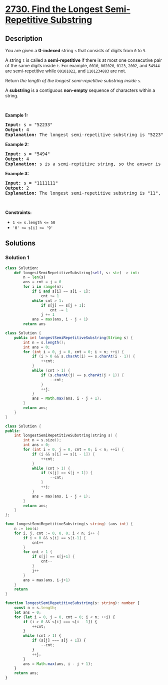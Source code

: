 # [2730. Find the Longest Semi-Repetitive Substring](https://leetcode.com/problems/find-the-longest-semi-repetitive-substring)


## Description

<p>You are given a <strong>0-indexed</strong> string <code>s</code> that consists of digits from <code>0</code> to <code>9</code>.</p>

<p>A string <code>t</code> is called a <strong>semi-repetitive</strong> if there is at most one consecutive pair of the same digits inside <code>t</code>. For example, <code>0010</code>, <code>002020</code>, <code>0123</code>, <code>2002</code>, and <code>54944</code> are semi-repetitive while&nbsp;<code>00101022</code>, and <code>1101234883</code> are not.</p>

<p>Return <em>the length of the longest semi-repetitive substring inside</em> <code>s</code>.</p>

<p>A <b>substring</b> is a contiguous <strong>non-empty</strong> sequence of characters within a string.</p>

<p>&nbsp;</p>
<p><strong class="example">Example 1:</strong></p>

<pre>
<strong>Input:</strong> s = &quot;52233&quot;
<strong>Output:</strong> 4
<strong>Explanation:</strong> The longest semi-repetitive substring is &quot;5223&quot;, which starts at i = 0 and ends at j = 3. 
</pre>

<p><strong class="example">Example 2:</strong></p>

<pre>
<strong>Input:</strong> s = &quot;5494&quot;
<strong>Output:</strong> 4
<strong>Explanation:</strong> s is a semi-reptitive string, so the answer is 4.
</pre>

<p><strong class="example">Example 3:</strong></p>

<pre>
<strong>Input:</strong> s = &quot;1111111&quot;
<strong>Output:</strong> 2
<strong>Explanation:</strong> The longest semi-repetitive substring is &quot;11&quot;, which starts at i = 0 and ends at j = 1.
</pre>

<p>&nbsp;</p>
<p><strong>Constraints:</strong></p>

<ul>
	<li><code>1 &lt;= s.length &lt;= 50</code></li>
	<li><code>&#39;0&#39; &lt;= s[i] &lt;= &#39;9&#39;</code></li>
</ul>

## Solutions

### Solution 1

<!-- tabs:start -->

```python
class Solution:
    def longestSemiRepetitiveSubstring(self, s: str) -> int:
        n = len(s)
        ans = cnt = j = 0
        for i in range(n):
            if i and s[i] == s[i - 1]:
                cnt += 1
            while cnt > 1:
                if s[j] == s[j + 1]:
                    cnt -= 1
                j += 1
            ans = max(ans, i - j + 1)
        return ans
```

```java
class Solution {
    public int longestSemiRepetitiveSubstring(String s) {
        int n = s.length();
        int ans = 0;
        for (int i = 0, j = 0, cnt = 0; i < n; ++i) {
            if (i > 0 && s.charAt(i) == s.charAt(i - 1)) {
                ++cnt;
            }
            while (cnt > 1) {
                if (s.charAt(j) == s.charAt(j + 1)) {
                    --cnt;
                }
                ++j;
            }
            ans = Math.max(ans, i - j + 1);
        }
        return ans;
    }
}
```

```cpp
class Solution {
public:
    int longestSemiRepetitiveSubstring(string s) {
        int n = s.size();
        int ans = 0;
        for (int i = 0, j = 0, cnt = 0; i < n; ++i) {
            if (i && s[i] == s[i - 1]) {
                ++cnt;
            }
            while (cnt > 1) {
                if (s[j] == s[j + 1]) {
                    --cnt;
                }
                ++j;
            }
            ans = max(ans, i - j + 1);
        }
        return ans;
    }
};
```

```go
func longestSemiRepetitiveSubstring(s string) (ans int) {
	n := len(s)
	for i, j, cnt := 0, 0, 0; i < n; i++ {
		if i > 0 && s[i] == s[i-1] {
			cnt++
		}
		for cnt > 1 {
			if s[j] == s[j+1] {
				cnt--
			}
			j++
		}
		ans = max(ans, i-j+1)
	}
	return
}
```

```ts
function longestSemiRepetitiveSubstring(s: string): number {
    const n = s.length;
    let ans = 0;
    for (let i = 0, j = 0, cnt = 0; i < n; ++i) {
        if (i > 0 && s[i] === s[i - 1]) {
            ++cnt;
        }
        while (cnt > 1) {
            if (s[j] === s[j + 1]) {
                --cnt;
            }
            ++j;
        }
        ans = Math.max(ans, i - j + 1);
    }
    return ans;
}
```

<!-- tabs:end -->

<!-- end -->

